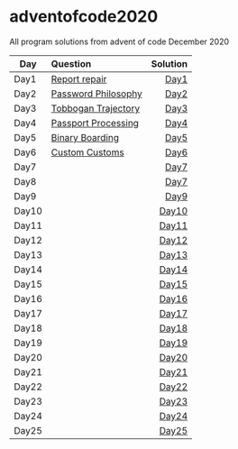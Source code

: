 # adventofcode2020

All program solutions from advent of code December 2020

| Day   | Question                                                   |         Solution |
| ----- | :--------------------------------------------------------- | ---------------: |
| Day1  | [Report repair](https://adventofcode.com/2020/day/1)       |  [Day1](day1.py) |
| Day2  | [Password Philosophy](https://adventofcode.com/2020/day/2) |  [Day2](day2.py) |
| Day3  | [Tobbogan Trajectory](https://adventofcode.com/2020/day/3) |  [Day3](day3.py) |
| Day4  | [Passport Processing](https://adventofcode.com/2020/day/4) |  [Day4](day4.py) |
| Day5  | [Binary Boarding](https://adventofcode.com/2020/day/5)     |  [Day5](day5.py) |
| Day6  | [Custom Customs](https://adventofcode.com/2020/day/6)      |  [Day6](day6.py) |
| Day7  | [](https://adventofcode.com/2020/day/7)                    |  [Day7](day7.py) |
| Day8  | [](https://adventofcode.com/2020/day/8)                    |  [Day7](day7.py) |
| Day9  | [](https://adventofcode.com/2020/day/9)                    |  [Day9](day7.py) |
| Day10 | [](https://adventofcode.com/2020/day/10)                   | [Day10](day7.py) |
| Day11 | [](https://adventofcode.com/2020/day/11)                   | [Day11](day7.py) |
| Day12 | [](https://adventofcode.com/2020/day/12)                   | [Day12](day7.py) |
| Day13 | [](https://adventofcode.com/2020/day/13)                   | [Day13](day7.py) |
| Day14 | [](https://adventofcode.com/2020/day/14)                   | [Day14](day7.py) |
| Day15 | [](https://adventofcode.com/2020/day/15)                   | [Day15](day7.py) |
| Day16 | [](https://adventofcode.com/2020/day/16)                   | [Day16](day7.py) |
| Day17 | [](https://adventofcode.com/2020/day/17)                   | [Day17](day7.py) |
| Day18 | [](https://adventofcode.com/2020/day/18)                   | [Day18](day7.py) |
| Day19 | [](https://adventofcode.com/2020/day/19)                   | [Day19](day7.py) |
| Day20 | [](https://adventofcode.com/2020/day/20)                   | [Day20](day7.py) |
| Day21 | [](https://adventofcode.com/2020/day/21)                   | [Day21](day7.py) |
| Day22 | [](https://adventofcode.com/2020/day/22)                   | [Day22](day7.py) |
| Day23 | [](https://adventofcode.com/2020/day/23)                   | [Day23](day7.py) |
| Day24 | [](https://adventofcode.com/2020/day/24)                   | [Day24](day7.py) |
| Day25 | [](https://adventofcode.com/2020/day/25)                   | [Day25](day7.py) |
